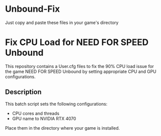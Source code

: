 # Unbound-Fix
Just copy and paste these files in your game's directory
# Fix CPU Load for NEED FOR SPEED Unbound

This repository contains a User.cfg files to fix the 90% CPU load issue for the game NEED FOR SPEED Unbound by setting appropriate CPU and GPU configurations.

## Description

This batch script sets the following configurations:
- CPU cores and threads
- GPU name to NVIDIA RTX 4070

Place them in the directory where your game is installed.
